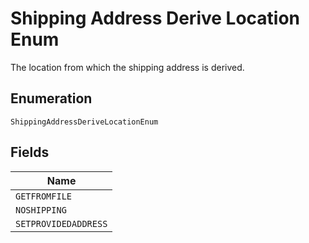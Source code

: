 
# Shipping Address Derive Location Enum

The location from which the shipping address is derived.

## Enumeration

`ShippingAddressDeriveLocationEnum`

## Fields

| Name |
|  --- |
| `GETFROMFILE` |
| `NOSHIPPING` |
| `SETPROVIDEDADDRESS` |

